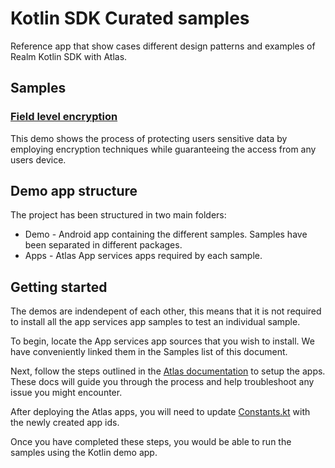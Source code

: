 # Kotlin SDK Curated samples

Reference app that show cases different design patterns and examples of Realm Kotlin SDK with Atlas.

## Samples

### [Field level encryption](https://github.com/realm/realm-kotlin-samples/blob/main/CuratedSyncExamples/apps/field-encryption/README.md)

This demo shows the process of protecting users sensitive data by employing encryption techniques while guaranteeing the access from any users device.

## Demo app structure

The project has been structured in two main folders:

- Demo - Android app containing the different samples. Samples have been separated in different packages.
- Apps - Atlas App services apps required by each sample.

## Getting started

The demos are indendepent of each other, this means that it is not required to install all the app services app samples to test an individual sample.

To begin, locate the App services app sources that you wish to install. We have conveniently linked them in the Samples list of this document.

Next, follow the steps outlined in the [Atlas documentation](https://www.mongodb.com/docs/atlas/app-services/apps/create/) to setup the apps. These docs will guide you through the process and help troubleshoot any issue you might encounter.

After deploying the Atlas apps, you will need to update [Constants.kt](TBD) with the newly created app ids.

Once you have completed these steps, you would be able to run the samples using the Kotlin demo app.